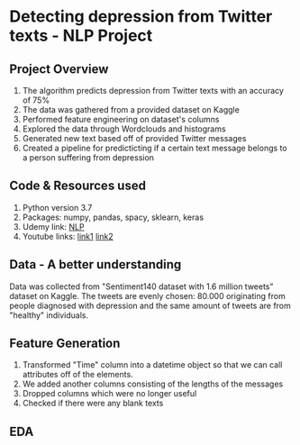 # Detecting depression from Twitter texts - NLP Project

## Project Overview

 1. The algorithm predicts depression from Twitter texts with an accuracy of 75%
 2. The data was gathered from a provided dataset on Kaggle
 3.  Performed feature engineering on dataset's columns
 4. Explored the data through Wordclouds and histograms
 5. Generated new text based off of provided Twitter messages
 6. Created a pipeline for predicticting if a certain text message belongs to a person suffering from depression
 
 ## Code & Resources used
 
 1. Python version 3.7
 2. Packages: numpy, pandas, spacy, sklearn, keras
 3. Udemy link: [NLP](https://www.udemy.com/course/nlp-natural-language-processing-with-python/)
 4. Youtube links: [link1](https://www.youtube.com/watch?v=LHXXI4-IEns) [link2](https://www.youtube.com/watch?v=8HyCNIVRbSU&t=517s)
 
 ## Data - A better understanding
 
 Data was collected from "Sentiment140 dataset with 1.6 million tweets" dataset on Kaggle.
 The tweets are evenly chosen: 80.000 originating from people diagnosed with depression and the same amount of tweets are from "healthy" individuals.
 
 ## Feature Generation
 
 1. Transformed "Time" column into a datetime object so that we can call attributes off of the elements.
 2. We added another columns consisting of the lengths of the messages
 3. Dropped columns which were no longer useful
 4. Checked if there were any blank texts
 
 ## EDA
 
 
